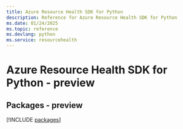 ```yaml
---
title: Azure Resource Health SDK for Python
description: Reference for Azure Resource Health SDK for Python
ms.date: 01/24/2025
ms.topic: reference
ms.devlang: python
ms.service: resourcehealth
---
```

# Azure Resource Health SDK for Python - preview
## Packages - preview
[!INCLUDE [packages](resource-health-index.md)]